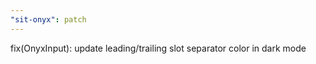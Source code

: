```yaml
---
"sit-onyx": patch
---
```


fix(OnyxInput): update leading/trailing slot separator color in dark mode

